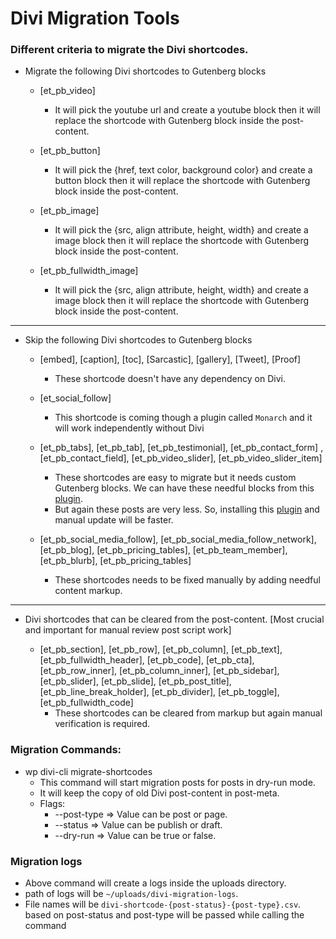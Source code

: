 # Divi Migration Tools

### Different criteria to migrate the Divi shortcodes. 

* Migrate the following Divi shortcodes to Gutenberg blocks

    * [et_pb_video]
        * It will pick the youtube url and create a youtube block then it will replace the shortcode with Gutenberg block inside the post-content.
        
    * [et_pb_button]
        * It will pick the {href, text color, background color} and create a button block then it will replace the shortcode with Gutenberg block inside the post-content.
        
    * [et_pb_image]
        * It will pick the {src, align attribute, height, width} and create a image block then it will replace the shortcode with Gutenberg block inside the post-content.

    * [et_pb_fullwidth_image]
        * It will pick the {src, align attribute, height, width} and create a image block then it will replace the shortcode with Gutenberg block inside the post-content.

---

* Skip the following Divi shortcodes to Gutenberg blocks

    * [embed], [caption], [toc], [Sarcastic], [gallery], [Tweet], [Proof]
        * These shortcode doesn't have any dependency on Divi.

    * [et_social_follow]
        * This shortcode is coming though a plugin called `Monarch` and it will work independently without Divi
 
    * [et_pb_tabs], [et_pb_tab], [et_pb_testimonial], [et_pb_contact_form] , [et_pb_contact_field], [et_pb_video_slider], [et_pb_video_slider_item]
        * These shortcodes are easy to migrate but it needs custom Gutenberg blocks. We can have these needful blocks from this [plugin](https://wordpress.org/plugins/kadence-blocks/).
        * But again these posts are very less. So, installing this [plugin](https://wordpress.org/plugins/kadence-blocks/) and manual update will be faster.

    * [et_pb_social_media_follow], [et_pb_social_media_follow_network], [et_pb_blog], [et_pb_pricing_tables], [et_pb_team_member], [et_pb_blurb], [et_pb_pricing_tables]
        * These shortcodes needs to be fixed manually by adding needful content markup.

---

* Divi shortcodes that can be cleared from the post-content. [Most crucial and important for manual review post script work]

    * [et_pb_section], [et_pb_row], [et_pb_column], [et_pb_text], [et_pb_fullwidth_header], [et_pb_code], [et_pb_cta], [et_pb_row_inner], [et_pb_column_inner], [et_pb_sidebar], [et_pb_slider], [et_pb_slide], [et_pb_post_title], [et_pb_line_break_holder], [et_pb_divider], [et_pb_toggle], [et_pb_fullwidth_code]
        * These shortcodes can be cleared from markup but again manual verification is required.
    

### Migration Commands:

* wp divi-cli migrate-shortcodes
    * This command will start migration posts for posts in dry-run mode.
    * It will keep the copy of old Divi post-content in post-meta.
    * Flags:
        * --post-type => Value can be post or page.
        * --status => Value can be publish or draft.
        * --dry-run => Value can be true or false.
    
### Migration logs

* Above command will create a logs inside the uploads directory.
* path of logs will be `~/uploads/divi-migration-logs`.
* File names will be `divi-shortcode-{post-status}-{post-type}.csv`. based on post-status and post-type will be passed while calling the command